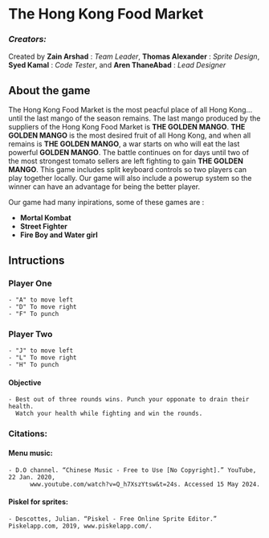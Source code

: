 # The Hong Kong Food Market 

### *Creators:*
Created by **Zain Arshad** : *Team Leader*, **Thomas Alexander** : *Sprite Design*, **Syed Kamal** : *Code Tester*, and **Aren ThaneAbad** : *Lead Designer*

## About the game
The Hong Kong Food Market is the most peacful place of all Hong Kong... until the last mango of the season remains. The last mango produced by the suppliers of the Hong Kong
Food Market is **THE GOLDEN MANGO**. **THE GOLDEN MANGO** is the most desired fruit of all Hong Kong, and when all remains is **THE GOLDEN MANGO**, a war starts on who will eat the last
powerful **GOLDEN MANGO**. The battle continues on for days until two of the most strongest tomato sellers are left fighting to gain **THE GOLDEN MANGO**. This game includes split 
keyboard controls so two players can play together locally. Our game will also include a powerup system so the winner can have an advantage for being the better player.

Our game had many inpirations, some of these games are :
  - **Mortal Kombat**
  - **Street Fighter**
  - **Fire Boy and Water girl**

## Intructions
### Player One
    - "A" to move left
    - "D" To move right
    - "F" To punch
### Player Two
    - "J" to move left
    - "L" To move right
    - "H" To punch
#### Objective
    - Best out of three rounds wins. Punch your opponate to drain their health.
      Watch your health while fighting and win the rounds.
### Citations: 
#### Menu music: 
    - D.O channel. “Chinese Music - Free to Use [No Copyright].” YouTube, 22 Jan. 2020, 
          www.youtube.com/watch?v=Q_h7XszYtsw&t=24s. Accessed 15 May 2024.
#### Piskel for sprites:
    - Descottes, Julian. “Piskel - Free Online Sprite Editor.” Piskelapp.com, 2019, www.piskelapp.com/.
